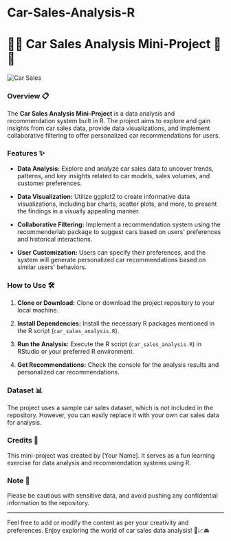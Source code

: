 # Car-Sales-Analysis-R



# 🚗💨 Car Sales Analysis Mini-Project 🚗💨

![Car Sales](https://storage.googleapis.com/pai-images/5384d068b34d4664a4dcfe8f902a6db2.jpeg)

### Overview 📋

The **Car Sales Analysis Mini-Project** is a data analysis and recommendation system built in R. The project aims to explore and gain insights from car sales data, provide data visualizations, and implement collaborative filtering to offer personalized car recommendations for users.

### Features ✨

- **Data Analysis:** Explore and analyze car sales data to uncover trends, patterns, and key insights related to car models, sales volumes, and customer preferences.

- **Data Visualization:** Utilize ggplot2 to create informative data visualizations, including bar charts, scatter plots, and more, to present the findings in a visually appealing manner.

- **Collaborative Filtering:** Implement a recommendation system using the recommenderlab package to suggest cars based on users' preferences and historical interactions.

- **User Customization:** Users can specify their preferences, and the system will generate personalized car recommendations based on similar users' behaviors.

### How to Use 🛠️

1. **Clone or Download:** Clone or download the project repository to your local machine.

2. **Install Dependencies:** Install the necessary R packages mentioned in the R script (`car_sales_analysis.R`).

3. **Run the Analysis:** Execute the R script (`car_sales_analysis.R`) in RStudio or your preferred R environment.

4. **Get Recommendations:** Check the console for the analysis results and personalized car recommendations.

### Dataset 📊

The project uses a sample car sales dataset, which is not included in the repository. However, you can easily replace it with your own car sales data for analysis.

### Credits 🙏

This mini-project was created by [Your Name]. It serves as a fun learning exercise for data analysis and recommendation systems using R.

### Note 📝

Please be cautious with sensitive data, and avoid pushing any confidential information to the repository.

---

Feel free to add or modify the content as per your creativity and preferences. Enjoy exploring the world of car sales data analysis! 🚀📈🚘
